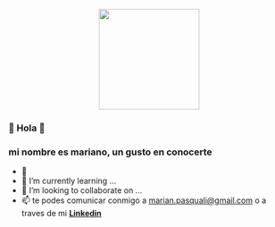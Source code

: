 <p align="center" width="300">
   <img align="center" width="180" src="" />
</p>
<p align="center" width="300">
    <h3>👋 Hola 👋</h3>
    <h3>mi nombre es mariano, un gusto en conocerte</h3>
</p>

-   👀
-   🌱 I’m currently learning ...
-   💞️ I’m looking to collaborate on ...
-   📫 te podes comunicar conmigo a marian.pasquali@gmail.com o a traves de mi <a target="_blank" href="https://www.linkedin.com/in/mariano-yael-pasquali-678615178/"><b>Linkedin</b></a>
